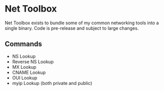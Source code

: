 # Net Toolbox

Net Toolbox exists to bundle some of my common networking tools into a single binary.  Code is pre-release and subject to large changes.

## Commands

- NS Lookup
- Reverse NS Lookup
- MX Lookup
- CNAME Lookup
- OUI Lookup
- myip Lookup (both private and public)
  